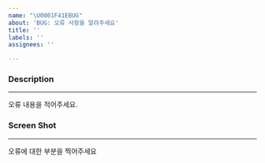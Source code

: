 ```yaml
---
name: "\U0001F41EBUG"
about: 'BUG: 오류 사항을 알려주세요'
title: ''
labels: ''
assignees: ''

---
```


### Description

---

오류 내용을 적어주세요.

### Screen Shot

---

오류에 대한 부분을 찍어주세요
